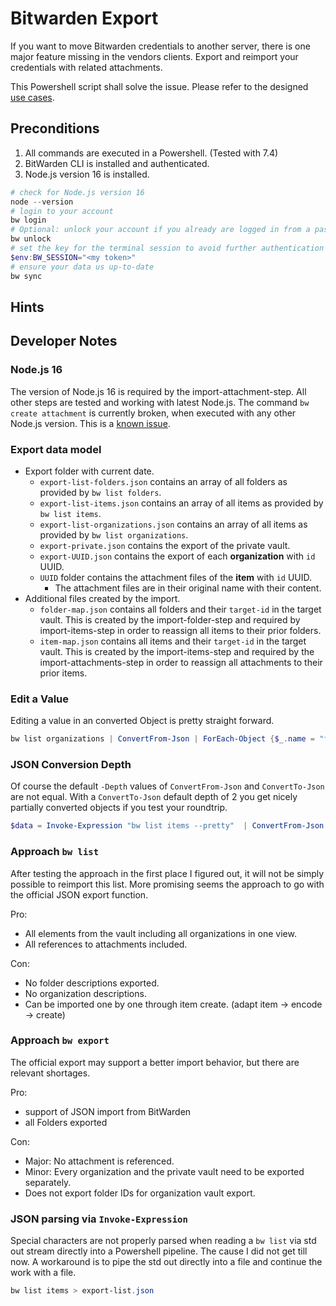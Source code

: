 # Bitwarden Export

If you want to move Bitwarden credentials to another server, there is one major feature missing in the vendors clients. Export and reimport your credentials with related attachments.

This Powershell script shall solve the issue. Please refer to the designed [use cases](doc/import-use-cases.md).

## Preconditions

1. All commands are executed in a Powershell. (Tested with 7.4)
2. BitWarden CLI is installed and authenticated.
3. Node.js version 16 is installed.

```powershell
# check for Node.js version 16
node --version
# login to your account
bw login
# Optional: unlock your account if you already are logged in from a passed session
bw unlock
# set the key for the terminal session to avoid further authentication queries
$env:BW_SESSION="<my token>"
# ensure your data us up-to-date
bw sync
```

## Hints

## Developer Notes

### Node.js 16

The version of Node.js 16 is required by the import-attachment-step. All other steps are tested and working with latest Node.js. The command `bw create attachment` is currently broken, when executed with any other Node.js version. This is a [known issue](https://github.com/dani-garcia/vaultwarden/discussions/4217#discussioncomment-7989155).

### Export data model

- Export folder with current date.
  - `export-list-folders.json` contains an array of all folders as provided by `bw list folders`.
  - `export-list-items.json` contains an array of all items as provided by `bw list items`.
  - `export-list-organizations.json` contains an array of all items as provided by `bw list organizations`.
  - `export-private.json` contains the export of the private vault.
  - `export-UUID.json` contains the export of each **organization** with `id` UUID.
  - `UUID` folder contains the attachment files of the **item** with `id` UUID.
    - The attachment files are in their original name with their content.
- Additional files created by the import.
  - `folder-map.json` contains all folders and their `target-id` in the target vault. This is created by the import-folder-step and required by import-items-step in order to reassign all items to their prior folders.
  - `item-map.json` contains all items and their `target-id` in the target vault. This is created by the import-items-step and required by the import-attachments-step in order to reassign all attachments to their prior items.

### Edit a Value

Editing a value in an converted Object is pretty straight forward.

```powershell
bw list organizations | ConvertFrom-Json | ForEach-Object {$_.name = "foo"; $_} | ConvertTo-Json
```

### JSON Conversion Depth

Of course the default `-Depth` values of `ConvertFrom-Json` and `ConvertTo-Json` are not equal. With a `ConvertTo-Json` default depth of 2 you get nicely partially converted objects if you test your roundtrip.

```powershell
$data = Invoke-Expression "bw list items --pretty"  | ConvertFrom-Json -Depth 10 | ConvertTo-Json -Depth 10
```

### Approach `bw list`

After testing the approach in the first place I figured out, it will not be simply possible to reimport this list. More promising seems the approach to go with the official JSON export function.

Pro:

- All elements from the vault including all organizations in one view.
- All references to attachments included.

Con:

- No folder descriptions exported.
- No organization descriptions.
- Can be imported one by one through item create. (adapt item -> encode -> create)

### Approach `bw export`

The official export may support a better import behavior, but there are relevant shortages.

Pro:

- support of JSON import from BitWarden
- all Folders exported

Con:

- Major: No attachment is referenced.
- Minor: Every organization and the private vault need to be exported separately.
- Does not export folder IDs for organization vault export.

### JSON parsing via `Invoke-Expression`

Special characters are not properly parsed when reading a `bw list` via std out stream directly into a Powershell pipeline. The cause I did not get till now. A workaround is to pipe the std out directly into a file and continue the work with a file.

```powershell
bw list items > export-list.json
```
